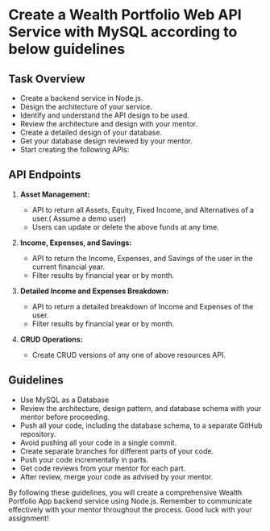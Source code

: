 # Create a Wealth Portfolio Web API Service with MySQL according to below guidelines

## Task Overview

- Create a backend service in Node.js.
- Design the architecture of your service.
- Identify and understand the API design to be used.
- Review the architecture and design with your mentor.
- Create a detailed design of your database.
- Get your database design reviewed by your mentor.
- Start creating the following APIs:


## API Endpoints

1. **Asset Management:**
   - API to return all Assets, Equity, Fixed Income, and Alternatives of a user.( Assume a demo user)
   - Users can update or delete the above funds at any time.

2. **Income, Expenses, and Savings:**
   - API to return the Income, Expenses, and Savings of the user in the current financial year.
   - Filter results by financial year or by month.

3. **Detailed Income and Expenses Breakdown:**
   - API to return a detailed breakdown of Income and Expenses of the user.
   - Filter results by financial year or by month.

4. **CRUD Operations:**
   - Create CRUD versions of any one of above resources API.



## Guidelines

- Use MySQL as a Database
- Review the architecture, design pattern, and database schema with your mentor before proceeding.
- Push all your code, including the database schema, to a separate GitHub repository.
- Avoid pushing all your code in a single commit.
- Create separate branches for different parts of your code.
- Push your code incrementally in parts.
- Get code reviews from your mentor for each part.
- After review, merge your code as advised by your mentor.

By following these guidelines, you will create a comprehensive Wealth Portfolio App backend service using Node.js. Remember to communicate effectively with your mentor throughout the process. Good luck with your assignment!